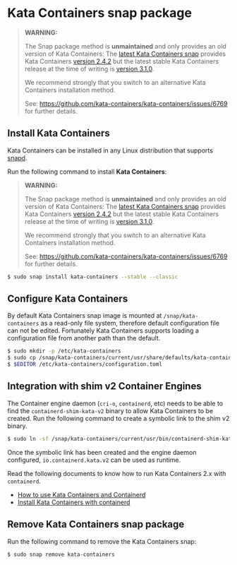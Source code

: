 # Kata Containers snap package

> **WARNING:**
>
> The Snap package method is **unmaintained** and only provides an old
> version of Kata Containers:
> The [latest Kata Containers snap](https://snapcraft.io/kata-containers)
> provides Kata Containers
> [version 2.4.2](https://github.com/kata-containers/kata-containers/releases/tag/2.4.2)
> but the latest stable Kata Containers release at the time of writing is
> [version 3.1.0](https://github.com/kata-containers/kata-containers/releases/tag/3.1.0).
>
> We recommend strongly that you switch to an alternative Kata Containers installation method.
>
> See: https://github.com/kata-containers/kata-containers/issues/6769
> for further details.

## Install Kata Containers

Kata Containers can be installed in any Linux distribution that supports
[snapd](https://docs.snapcraft.io/installing-snapd).

Run the following command to install **Kata Containers**:

> **WARNING:**
>
> The Snap package method is **unmaintained** and only provides an old
> version of Kata Containers:
> The [latest Kata Containers snap](https://snapcraft.io/kata-containers)
> provides Kata Containers
> [version 2.4.2](https://github.com/kata-containers/kata-containers/releases/tag/2.4.2)
> but the latest stable Kata Containers release at the time of writing is
> [version 3.1.0](https://github.com/kata-containers/kata-containers/releases/tag/3.1.0).
>
> We recommend strongly that you switch to an alternative Kata Containers installation method.
>
> See: https://github.com/kata-containers/kata-containers/issues/6769
> for further details.

```sh
$ sudo snap install kata-containers --stable --classic
```

## Configure Kata Containers

By default Kata Containers snap image is mounted at `/snap/kata-containers` as a
read-only file system, therefore default configuration file can not be edited.
Fortunately Kata Containers supports loading a configuration file from another
path than the default.

```sh
$ sudo mkdir -p /etc/kata-containers
$ sudo cp /snap/kata-containers/current/usr/share/defaults/kata-containers/configuration.toml /etc/kata-containers/
$ $EDITOR /etc/kata-containers/configuration.toml
```

## Integration with shim v2 Container Engines

The Container engine daemon (`cri-o`, `containerd`, etc) needs to be able to find the
`containerd-shim-kata-v2` binary to allow Kata Containers to be created.
Run the following command to create a symbolic link to the shim v2 binary.

```sh
$ sudo ln -sf /snap/kata-containers/current/usr/bin/containerd-shim-kata-v2 /usr/local/bin/containerd-shim-kata-v2
```

Once the symbolic link has been created and the engine daemon configured, `io.containerd.kata.v2`
can be used as runtime.

Read the following documents to know how to run Kata Containers 2.x with `containerd`.

* [How to use Kata Containers and Containerd](../how-to/containerd-kata.md)
* [Install Kata Containers with containerd](./container-manager/containerd/containerd-install.md)


## Remove Kata Containers snap package

Run the following command to remove the Kata Containers snap:

```sh
$ sudo snap remove kata-containers
```
